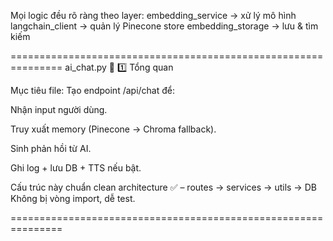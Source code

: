 Mọi logic đều rõ ràng theo layer:
    embedding_service → xử lý mô hình
    langchain_client → quản lý Pinecone store
    embedding_storage → lưu & tìm kiếm


===============================================================
ai_chat.py
🧩 1️⃣ Tổng quan

Mục tiêu file:
Tạo endpoint /api/chat để:

Nhận input người dùng.

Truy xuất memory (Pinecone → Chroma fallback).

Sinh phản hồi từ AI.

Ghi log + lưu DB + TTS nếu bật.

Cấu trúc này chuẩn clean architecture ✅
– routes → services → utils → DB
Không bị vòng import, dễ test.

===============================================================
